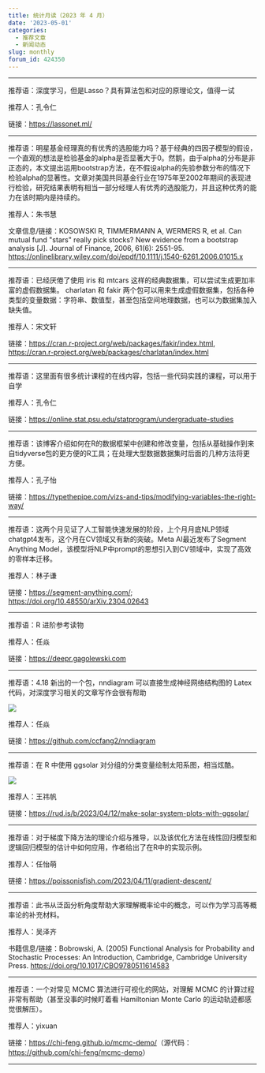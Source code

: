 ```yaml
---
title: 统计月读（2023 年 4 月）
date: '2023-05-01'
categories:
  - 推荐文章
  - 新闻动态
slug: monthly
forum_id: 424350
---
```


---

推荐语：深度学习，但是Lasso？具有算法包和对应的原理论文，值得一试

推荐人：孔令仁

链接：<https://lassonet.ml/>

---

推荐语：明星基金经理真的有优秀的选股能力吗？基于经典的四因子模型的假设，一个直观的想法是检验基金的alpha是否显著大于0。然鹅，由于alpha的分布是非正态的，本文提出运用bootstrap方法，在不假设alpha的先验参数分布的情况下检验alpha的显著性。文章对美国共同基金行业在1975年至2002年期间的表现进行检验，研究结果表明有相当一部分经理人有优秀的选股能力，并且这种优秀的能力在该时期内是持续的。

推荐人：朱书慧

文章信息/链接：KOSOWSKI R, TIMMERMANN A, WERMERS R, et al. Can mutual fund "stars" really pick stocks? New evidence from a bootstrap analysis [J]. Journal of Finance, 2006, 61(6): 2551-95.
<https://onlinelibrary.wiley.com/doi/epdf/10.1111/j.1540-6261.2006.01015.x>

---

推荐语：已经厌倦了使用 iris 和 mtcars 这样的经典数据集，可以尝试生成更加丰富的虚假数据集。 charlatan 和 fakir 两个包可以用来生成虚假数据集，包括各种类型的变量数据：字符串、数值型，甚至包括空间地理数据，也可以为数据集加入缺失值。

推荐人：宋文轩

链接：<https://cran.r-project.org/web/packages/fakir/index.html>, <https://cran.r-project.org/web/packages/charlatan/index.html>

---

推荐语：这里面有很多统计课程的在线内容，包括一些代码实践的课程，可以用于自学

推荐人：孔令仁

链接：<https://online.stat.psu.edu/statprogram/undergraduate-studies>

---

推荐语：该博客介绍如何在R的数据框架中创建和修改变量，包括从基础操作到来自tidyverse包的更方便的R工具；在处理大型数据数据集时后面的几种方法将更方便。

推荐人：孔子怡

链接：<https://typethepipe.com/vizs-and-tips/modifying-variables-the-right-way/>

---

推荐语：这两个月见证了人工智能快速发展的阶段，上个月月底NLP领域chatgpt4发布，这个月在CV领域又有新的突破。Meta AI最近发布了Segment Anything Model，该模型将NLP中prompt的思想引入到CV领域中，实现了高效的零样本迁移。

推荐人：林子谦

链接：<https://segment-anything.com/>; <https://doi.org/10.48550/arXiv.2304.02643>

---

推荐语：R 进阶参考读物

推荐人：任焱

链接：<https://deepr.gagolewski.com>

---

推荐语：4.18 新出的一个包，nndiagram 可以直接生成神经网络结构图的 Latex 代码，对深度学习相关的文章写作会很有帮助

![](https://user-images.githubusercontent.com/37477330/234737533-8bd8bc91-2b81-4dc9-bbe0-d4b602bcddb3.png)

推荐人：任焱

链接：<https://github.com/ccfang2/nndiagram>

---

推荐语：在 R 中使用 ggsolar 对分组的分类变量绘制太阳系图，相当炫酷。

![](https://camo.githubusercontent.com/103c5cddc91b85814db809059fb61c4dd4656a7eff793772c4e08b01d67f8d20/68747470733a2f2f692e706f7374696d672e63632f774d464a304a48332f313638323536303131332e706e67)

推荐人：王祎帆

链接：<https://rud.is/b/2023/04/12/make-solar-system-plots-with-ggsolar/>

---

推荐语：对于梯度下降方法的理论介绍与推导，以及该优化方法在线性回归模型和逻辑回归模型的估计中如何应用，作者给出了在R中的实现示例。

推荐人：任怡萌

链接：<https://poissonisfish.com/2023/04/11/gradient-descent/>

---

推荐语：此书从泛函分析角度帮助大家理解概率论中的概念，可以作为学习高等概率论的补充材料。

推荐人：吴泽齐

书籍信息/链接：Bobrowski, A. (2005) Functional Analysis for Probability and Stochastic Processes: An Introduction, Cambridge, Cambridge University Press.
<https://doi.org/10.1017/CBO9780511614583>

---

推荐语：一个对常见 MCMC 算法进行可视化的网站，对理解 MCMC 的计算过程非常有帮助（甚至没事的时候盯着看 Hamiltonian Monte Carlo 的运动轨迹都感觉很解压）。

推荐人：yixuan

链接：<https://chi-feng.github.io/mcmc-demo/>（源代码：<https://github.com/chi-feng/mcmc-demo>）

---
